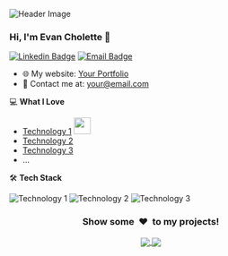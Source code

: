 ![Header Image](!(https://github.com/EchoCodeInk/EchoCodeInk/assets/143127630/b5350b94-a2af-460a-ad35-271e9fb228c4)) 

### Hi, I'm Evan Cholette 👋
[![Linkedin Badge](https://img.shields.io/badge/-YourName-blue?style=flat-square&logo=Linkedin&logoColor=white&link=https://your-linkedin-profile.com/)](www.linkedin.com/in/evan-cholette-echocodeink)
[![Email Badge](https://img.shields.io/badge/-YourEmailAddress-c14438?style=flat-square&logo=Gmail&logoColor=white&link=mailto:your@email.com)](e_cholette@hotmail.com)

<!-- Add a brief introduction about yourself here -->

- 🌐 My website: [Your Portfolio](https://echocodeink.github.io/portfolio/)
- 📧 Contact me at: [your@email.com](e_cholette@hotmail.com)
<!-- 📄 Learn about my developer journey: [My CV](URL_to_your_CV)-->

<!-- Add your interests and skills here -->
💻 **What I Love**
- [Technology 1](Link_to_Technology_1) <img src="https://media.giphy.com/media/l4JyQqyt9S1WTiE6c/giphy.gif" width="30">
- [Technology 2](Link_to_Technology_2)
- [Technology 3](Link_to_Technology_3)
- ...

<!-- Add your badges and skill icons here -->

🛠 **Tech Stack**

<!-- Replace the URLs and technology names with your own -->
![Technology 1](URL_to_Technology_1_badge)
![Technology 2](URL_to_Technology_2_badge)
![Technology 3](URL_to_Technology_3_badge)

<!-- Add additional information, GitHub stats, or links to your projects here -->
<div align="center">
<h3 align="center">Show some &nbsp;❤️&nbsp; to my projects!</h3>
</div>

<div align="center">
<a href="Link_to_your_project_1">
<img align="center" src="URL_to_your_project_1_image" />
</a>
<a href="Link_to_your_project_2">
<img align="center" src="URL_to_your_project_2_image" />
</a>
<!-- Add more links to your projects following the same template -->
</div>
